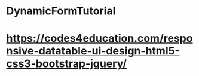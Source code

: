 # DynamicFormTutorial
# https://codes4education.com/responsive-datatable-ui-design-html5-css3-bootstrap-jquery/
